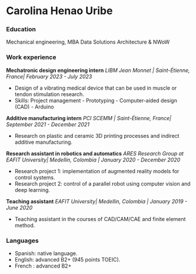 # Carolina Henao Uribe

### Education
Mechanical engineering, MBA Data Solutions Architecture & NWoW

### Work experience
**Mechatronic design engineering intern**
*LIBM Jean Monnet | Saint-Étienne, France| February 2023 - July 2023*
- Design of a vibrating medical device that can be used in muscle or tendon stimulation research.
- Skills: Project management - Prototyping - Computer-aided design (CAD) - Arduino

**Additive manufacturing intern**
*PCI SCEMM | Saint-Étienne, France| September 2021 - December 2021*
- Research on plastic and ceramic 3D printing processes and indirect additive manufacturing.

**Research assistant in robotics and automatics**
*ARES Research Group at EAFIT University| Medellin, Colombia | January 2020 - December 2020*
- Research project 1: implementation of augmented reality models for control systems.
- Research project 2: control of a parallel robot using computer vision and deep learning.

**Teaching assistant**
*EAFIT University| Medellin, Colombia | January 2019 - June 2020*
- Teaching assistant in the courses of CAD/CAM/CAE and finite element method.

### Languages
- Spanish: native language.
- English: advanced B2+ (945 points TOEIC).
- French : advanced B2+


